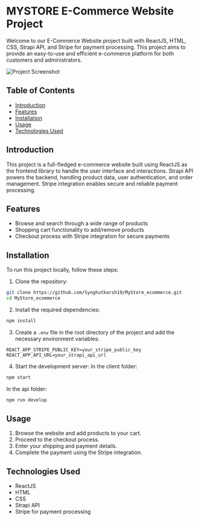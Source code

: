 # MYSTORE E-Commerce Website Project 

Welcome to our E-Commerce Website project built with ReactJS, HTML, CSS, Strapi API, and Stripe for payment processing. This project aims to provide an easy-to-use and efficient e-commerce platform for both customers and administrators.

![Project Screenshot](project_screenshot.png)

## Table of Contents

- [Introduction](#introduction)
- [Features](#features)
- [Installation](#installation)
- [Usage](#usage)
- [Technologies Used](#technologies-used)

## Introduction

This project is a full-fledged e-commerce website built using ReactJS as the frontend library to handle the user interface and interactions. Strapi API powers the backend, handling product data, user authentication, and order management. Stripe integration enables secure and reliable payment processing.

## Features

- Browse and search through a wide range of products
- Shopping cart functionality to add/remove products
- Checkout process with Stripe integration for secure payments

## Installation

To run this project locally, follow these steps:

1. Clone the repository:

```bash
git clone https://github.com/Synghutkarsh19/MyStore_ecommerce.git
cd MyStore_ecommerce
```

2. Install the required dependencies:

```bash
npm install
```

3. Create a `.env` file in the root directory of the project and add the necessary environment variables:

```
REACT_APP_STRIPE_PUBLIC_KEY=your_stripe_public_key
REACT_APP_API_URL=your_strapi_api_url
```

4. Start the development server:
   In the client folder:
```bash
npm start
```
  In the api folder:
```bash
npm run develop
```

## Usage

1. Browse the website and add products to your cart.
2. Proceed to the checkout process.
3. Enter your shipping and payment details.
4. Complete the payment using the Stripe integration.

## Technologies Used

- ReactJS
- HTML
- CSS
- Strapi API
- Stripe for payment processing

